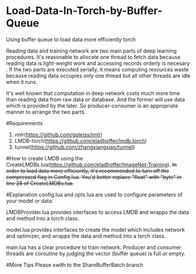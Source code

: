 # Load-Data-In-Torch-by-Buffer-Queue
Using buffer queue to load data  more efficiently torch

Reading data and training network are two main parts of deep learning procedures. It's reasonable to allocate one thread to fetch data because reading data is light-weight work and accessing records orderly is necesary . If the two parts are executed serially, it means computing resources waste because reading data occupies only one thread but all other threads are idle when it runs. 

It's well known that computation in deep network costs much more time than reading data from raw data or database. And the former will use data which is provided by the later. So producer-consumer is an appropriate manner to arrange the two parts.

#Requirements
1. nnlr(https://github.com/gpleiss/nnlr)
2. LMDB-torch(https://github.com/eladhoffer/lmdb.torch)
3. tunnel(https://github.com/zhangxiangxiao/tunnel)

#How to create LMDB
using the CreateLMDBs.lua(https://github.com/eladhoffer/ImageNet-Training). ~~In order to load data more efficiently, it's recommended to turn off the compressed flag in Config.lua. You'd better replace "float" with "byte" in line 28 of CreateLMDBs.lua.~~

#Explanation
config.lua and opts.lua are used to configure parameters of your model or data.

LMDBProvider.lua provides interfaces to access LMDB and wrapps the data and method into a torch class.

model.lua provides interfaces to create the model which includes network and optimizer, and wrapps the data and method into a torch class.

main.lua has a clear procedure to train network. Producer and consumer threads are coroutine by judging the vector (buffer queue) is full or empty.

#More Tips
Please swith to the ShareBufferBatch branch 
  

